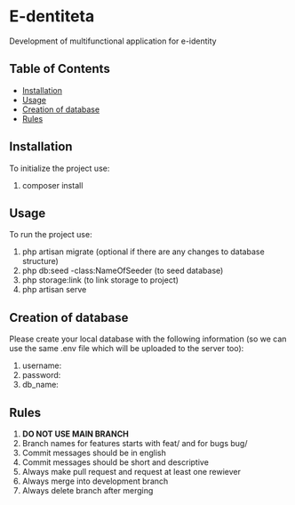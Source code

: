 # E-dentiteta
Development of multifunctional application for e-identity
## Table of Contents
- [Installation](#installation)
- [Usage](#usage)
- [Creation of database](#creation-of-database)
- [Rules](#rules)

## Installation
To initialize the project use:
1. composer install

## Usage
To run the project use:
1. php artisan migrate (optional if there are any changes to database structure)
2. php db:seed -class:NameOfSeeder (to seed database)
3. php storage:link (to link storage to project)
4. php artisan serve

## Creation of database
Please create your local database with the following information (so we can use the same .env file which will be uploaded to the server too):
1. username:
2. password:
3. db_name:

## Rules
1. <b>DO NOT USE MAIN BRANCH</b>
2. Branch names for features starts with feat/ and for bugs bug/
3. Commit messages should be in english
4. Commit messages should be short and descriptive
5. Always make pull request and request at least one rewiever
6. Always merge into development branch
7. Always delete branch after merging

